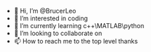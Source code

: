 - 👋 Hi, I’m @BrucerLeo
- 👀 I’m interested in coding
- 🌱 I’m currently learning c++\MATLAB\python
- 💞️ I’m looking to collaborate on 
- 📫 How to reach me to the top level
thanks
<!---
BrucerLeo/BrucerLeo is a ✨ special ✨ repository because its `README.md` (this file) appears on your GitHub profile.
You can click the Preview link to take a look at your changes.
--->

